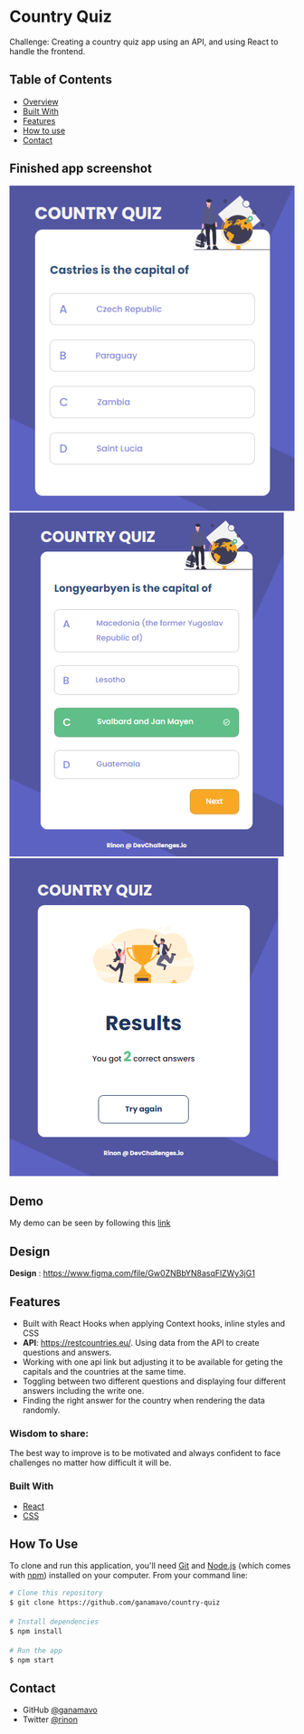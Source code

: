 # Country Quiz

Challenge: Creating a country quiz app using an API, and using React to handle the frontend.
<!-- 
![image](./assets/quiz1.png)
![image](./assets/quiz2.png)
![image](./assets/quiz3.png)
![image](./assets/quiz4.png)

-   User story: I can see at least 2 types of question: a city is the capital of.. or a flag belong to country..
-   User story: I can see select an answer
-   User story: I can see if my answer is correct or incorrect
-   User story: When I answer correctly, I can move on to the next question
-   User story: When I answer incorrectly, I can see my results and try again
-   User story: I can try again

**Icon**: https://google.github.io/material-design-icons/

**Live app** : https://country-quiz-app.netlify.app/

As long as you fulfill all the user stories, you can give your personal touches by adding transition, using your own images, changing colors, or even creating your own layout,...

Once you completed, submit your solutions by providing URLs for both GitHub repository and live app on Netlify and explain briefly what you have done.

For the custom domain url you'll enter in netlify, please use the following naming convention : **country-quiz-_YOUR_FIRSTNAME_.netlify.app** (replace YOUR_FIRSTNAME by your firstname)

Good luck everybody!
  -->

<!-- Please update value in the {}  -->
 
<!-- TABLE OF CONTENTS -->

## Table of Contents

- [Overview](#overview)
- [Built With](#built-with)
- [Features](#features)
- [How to use](#how-to-use)
- [Contact](#contact)
 
<!-- OVERVIEW -->

## Finished app screenshot
 
![screenshot](./assets/quiz-result.png)
![screenshot](./assets/screenshot-2.png)
![screenshot](./assets/screenshot-3.png)


## Demo
My demo can be seen by following this [link](https://countryquiz-play.netlify.app/)
## Design
**Design** : https://www.figma.com/file/Gw0ZNBbYN8asqFlZWy3jG1
## Features
  - Built with React Hooks when applying Context hooks, inline styles and CSS
  - **API**: https://restcountries.eu/. Using data from the API to create questions and answers.
  - Working with one api link but adjusting it to be available for geting the capitals and the countries at the same time. 
  - Toggling between two different questions and displaying four different answers including the write one.
  - Finding the right answer for the country when rendering the data randomly.

### Wisdom to share:
The best way to improve is to be motivated and always confident to face challenges no matter how difficult it will be.

### Built With
- [React](https://reactjs.org/)
- [CSS](https://developer.mozilla.org/en-US/docs/Web/CSS)

## How To Use

<!-- Example: -->

To clone and run this application, you'll need [Git](https://git-scm.com) and [Node.js](https://nodejs.org/en/download/) (which comes with [npm](http://npmjs.com)) installed on your computer. From your command line:

```bash
# Clone this repository
$ git clone https://github.com/ganamavo/country-quiz

# Install dependencies
$ npm install

# Run the app
$ npm start 
``` 

## Contact

<!-- -   Website [your-website.com](https://{your-web-site-link}) -->
-   GitHub [@ganamavo](https://github.com/ganamavo)
-   Twitter [@rinon](https://twitter.com/RTendrinomena)
